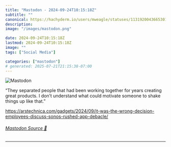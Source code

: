 ```yaml
---
title: "Mastodon - 2024-09-24T10:15:18Z"
subtitle: ""
canonical: https://hachyderm.io/users/mweagle/statuses/113192004366530188
description:
image: "/images/mastodon.png"

date: 2024-09-24T10:15:18Z
lastmod: 2024-09-24T10:15:18Z
image: ""
tags: ["Social Media"]

categories: ["mastodon"]
# generated: 2025-07-21T21:15:38-07:00
---
```

![Mastodon](/images/mastodon.png)

<p>“They separated people that had been working together for years creating great products. I don’t understand what could motivate someone to shake things up like that.”</p><p><a href="https://arstechnica.com/gadgets/2024/09/it-was-the-wrong-decision-employees-discuss-sonos-rushed-app-debacle/" target="_blank" rel="nofollow noopener noreferrer" translate="no"><span class="invisible">https://</span><span class="ellipsis">arstechnica.com/gadgets/2024/0</span><span class="invisible">9/it-was-the-wrong-decision-employees-discuss-sonos-rushed-app-debacle/</span></a></p>


###### [Mastodon Source 🐘](https://hachyderm.io/@mweagle/113192004366530188)

___
